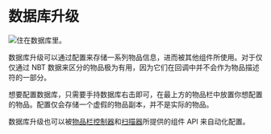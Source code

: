 # 数据库升级

![住在数据库里。](oredict:opencomputers:databaseUpgrade1)

数据库升级可以通过配置来存储一系列物品信息，进而被其他组件所使用。对于仅仅通过 NBT 数据来区分的物品极为有用，因为它们在回调中并不会作为物品描述符的一部分。

想要配置数据库，只需要手持数据库右击即可，在最上方的物品栏中放置你想配置的物品。配置仅会存储一个虚假的物品副本，并不是实际的物品。

数据库升级也可以被[物品栏控制器](inventoryControllerUpgrade.md)和[扫描器](../block/geolyzer.md)所提供的组件 API 来自动化配置。
